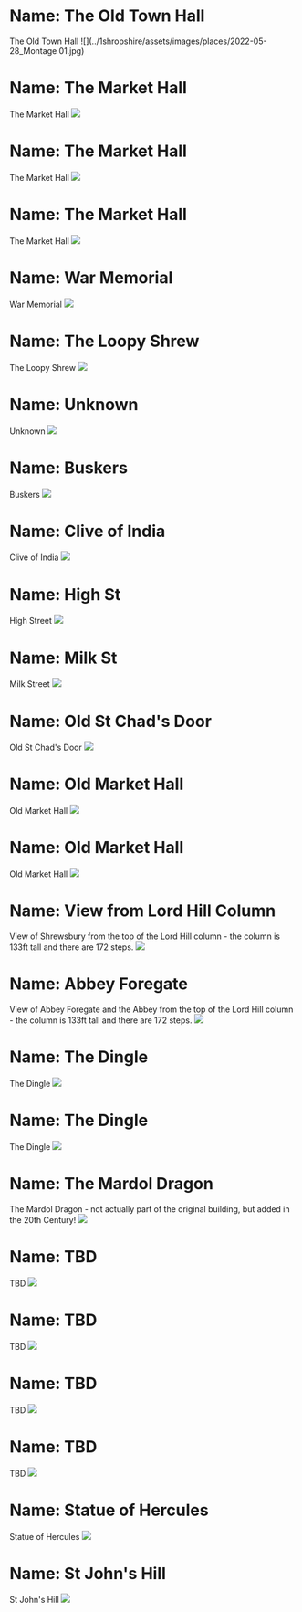 # Name: The Old Town Hall

The Old Town Hall
![](../1shropshire/assets/images/places/2022-05-28_Montage 01.jpg)

# Name: The Market Hall

The Market Hall
![](../1shropshire/assets/images/places/2022-05-28_12_26_39_DSC_2235.jpg)

# Name: The Market Hall

The Market Hall
![](../1shropshire/assets/images/places/2022-05-28_12_25_48_DSC_2234.jpg)

# Name: The Market Hall

The Market Hall
![](../1shropshire/assets/images/places/2022-05-28_12_24_24_DSC_2230.jpg)

# Name: War Memorial

War Memorial
![](../1shropshire/assets/images/places/2022-05-28_11_29_25_DSC_2173.jpg)

# Name: The Loopy Shrew

The Loopy Shrew
![](../1shropshire/assets/images/places/2022-05-28_11_17_01_DSC_2167.jpg)

# Name: Unknown

Unknown
![](../1shropshire/assets/images/places/2022-05-28_11_13_17_DSC_2164.jpg)

# Name: Buskers

Buskers
![](../1shropshire/assets/images/places/2022-05-28_11_03_06_DSC_2150.jpg)

# Name: Clive of India

Clive of India
![](../1shropshire/assets/images/places/2022-05-28_10_57_22_DSC_2132.jpg)

# Name: High St

High Street
![](../1shropshire/assets/images/places/2022-05-28_10_43_44_DSC_2093.jpg)

# Name: Milk St

Milk Street
![](../1shropshire/assets/images/places/2022-05-28_10_27_37_DSC_2073_HDR.jpg)

# Name: Old St Chad's Door

Old St Chad's Door
![](../1shropshire/assets/images/places/2022-05-28_10_22_46_DSC_2068.jpg)

# Name: Old Market Hall

Old Market Hall
![](../1shropshire/assets/images/places/2022-03-12_11_27_37_DSC_0437.jpg)

# Name: Old Market Hall

Old Market Hall
![](../1shropshire/assets/images/places/2022-03-12_11_32_01_DSC_0448.jpg)

# Name: View from Lord Hill Column

View of Shrewsbury from the top of the Lord Hill column - the column is 133ft tall and there are 172 steps.
![](../1shropshire/assets/images/places/2018-07-14_10_21_34_DSC_2749.jpg)

# Name: Abbey Foregate

View of Abbey Foregate and the Abbey from the top of the Lord Hill column - the column is 133ft tall and there are 172 steps.
![](../1shropshire/assets/images/places/2018-07-14_10_16_06_DSC_2737.jpg)

# Name: The Dingle

The Dingle
![](../1shropshire/assets/images/places/2019-03-31_12_16_11_DSC_3818.jpg)

# Name: The Dingle

The Dingle
![](../1shropshire/assets/images/places/2019-03-31_12_18_17_DSC_3820.jpg)

# Name: The Mardol Dragon

The Mardol Dragon - not actually part of the original building, but added in the 20th Century!
![](../1shropshire/assets/images/places/2019-06-15_16_00_48_DSC02196.jpg)

# Name: TBD

TBD
![](../1shropshire/assets/images/places/2019-10-04_13_26_29_DSC_0052.jpg)

# Name: TBD

TBD
![](../1shropshire/assets/images/places/2019-10-04_13_26_29_DSC_0064.jpg)

# Name: TBD

TBD
![](../1shropshire/assets/images/places/2019-10-04_13_26_29_DSC_0079.jpg)

# Name: TBD

TBD
![](../1shropshire/assets/images/places/2019-10-04_13_26_29_DSC_0091.jpg)

# Name: Statue of Hercules

Statue of Hercules
![](../1shropshire/assets/images/places/2019-10-04_13_26_29_DSC_0100.jpg)

# Name: St John's Hill

St John's Hill
![](../1shropshire/assets/images/places/2019-10-04_13_26_29_DSC_0113.jpg)
